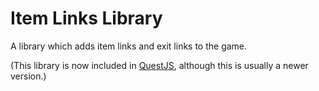 # Item Links Library
A library which adds item links and exit links to the game.

(This library is now included in [QuestJS](../../../../ThePix/QuestJS), although this is usually a newer version.)
